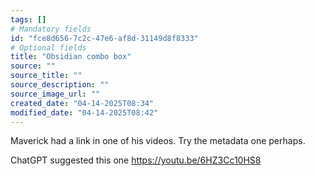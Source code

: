 ```yaml
---
tags: []
# Mandatory fields
id: "fce8d656-7c2c-47e6-af8d-31149d8f8333"
# Optional fields
title: "Obsidian combo box"
source: ""
source_title: ""
source_description: ""
source_image_url: ""
created_date: "04-14-2025T08:34"
modified_date: "04-14-2025T08:42"
---
```

Maverick had a link in one of his videos. Try the metadata one perhaps. 

ChatGPT suggested this one https://youtu.be/6HZ3Cc10HS8